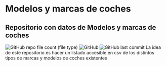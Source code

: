 # Modelos y marcas de coches
## Repositorio con datos de Modelos y marcas de coches
![GitHub repo file count (file type)](https://img.shields.io/github/directory-file-count/ReinoDeLeon/Modelos-y-marcas-de-coches) ![GitHub](https://img.shields.io/github/license/ReinoDeLeon/Modelos-y-marcas-de-coches) ![GitHub last commit](https://img.shields.io/github/last-commit/ReinoDeLeon/Modelos-y-marcas-de-coches)
La idea de este repositorio es hacer un listado accesible en csv de los distintos tipos de marcas y modelos de coches existentes
